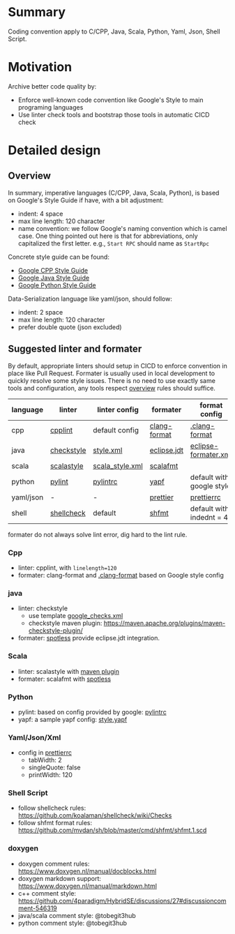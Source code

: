 # Summary

[summary]: summary

Coding convention apply to C/CPP, Java, Scala, Python, Yaml, Json, Shell Script.

# Motivation

[motivation]: motivation

Archive better code quality by:

- Enforce well-known code convention like Google's Style to main programing languages
- Use linter check tools and bootstrap those tools in automatic CICD check

# Detailed design

[detailed-design]: detailed-design

## Overview

[overview]: overview

In summary, imperative languages (C/CPP, Java, Scala, Python), is based on Google's Style Guide if have, with a bit adjustment:

- indent: 4 space
- max line length: 120 character
- name convention: we follow Google's naming convention which is camel case. One thing pointed out here is that for abbreviations, only capitalized the first letter. e.g., `Start RPC` should name as `StartRpc`

Concrete style guide can be found:

- [Google CPP Style Guide](https://google.github.io/styleguide/cppguide.html)
- [Google Java Style Guide](https://google.github.io/styleguide/javaguide.html)
- [Google Python Style Guide](https://google.github.io/styleguide/pyguide.html)

Data-Serialization language like yaml/json, should follow:

- indent: 2 space
- max line length: 120 character
- prefer double quote (json excluded)

## Suggested linter and formater

By default, appropriate linters should setup in CICD to enforce convention in place like Pull Request. Formater is usually used in local development to quickly resolve some style issues. There is no need to use exactly same tools and configuration, any tools respect [overview](#overview) rules should suffice.

| language  | linter                                               | linter config                                                                      | formater                                                           | format config                                                                  |
| --------- | ---------------------------------------------------- | ---------------------------------------------------------------------------------- | ------------------------------------------------------------------ | ------------------------------------------------------------------------------ |
| cpp       | [cpplint](https://github.com/cpplint/cpplint)        | default config                                                                     | [clang-format](https://clang.llvm.org/docs/ClangFormat.html)       | [.clang-format](https://github.com/4paradigm/HybridSE/blob/main/.clang-format) |
| java      | [checkstyle](https://checkstyle.sourceforge.io/)     | [style.xml](https://github.com/4paradigm/HybridSE/blob/main/java/style_checks.xml) | [eclipse.jdt](https://github.com/eclipse/eclipse.jdt.core) | [eclipse-formater.xml](https://github.com/4paradigm/HybridSE/blob/main/java/eclipse-formatter.xml)                                                        |
| scala | [scalastyle](http://www.scalastyle.org/) | [scala_style.xml](https://github.com/4paradigm/NativeSpark/blob/main/native-spark/scala_style.xml) | [scalafmt](https://scalameta.org/scalafmt) | |
| python    | [pylint](https://www.pylint.org/)                    | [pylintrc](https://github.com/4paradigm/HybridSE/blob/main/pylintrc)               | [yapf](https://github.com/google/yapf)                             | default with google style                                                      |
| yaml/json | -                                                    | -                                                                                  | [prettier](https://prettier.io/)                                   | [prettierrc](https://github.com/4paradigm/HybridSE/blob/main/.prettierrc.yml)  |
| shell     | [shellcheck](https://github.com/koalaman/shellcheck) | default                                                                            | [shfmt](https://github.com/mvdan/sh)                               | default with indednt = 4                                                       |

formater do not always solve lint error, dig hard to the lint rule.

### Cpp

[style-cpp]: style-cpp

- linter: cpplint, with `linelength=120`
- formater: clang-format and [.clang-format](https://github.com/4paradigm/HybridSE/blob/main/.clang-format) based on Google style config

### java

- linter: checkstyle
  - use template [google_checks.xml](https://github.com/checkstyle/checkstyle/blob/master/src/main/resources/google_checks.xml)
  - checkstyle maven plugin: <https://maven.apache.org/plugins/maven-checkstyle-plugin/>
- formater: [spotless](https://github.com/diffplug/spotless/tree/master/plugin-maven) provide eclipse.jdt integration.

### Scala

- linter: scalastyle with [maven plugin](http://www.scalastyle.org/maven.html)
- formater: scalafmt with [spotless](https://github.com/diffplug/spotless/tree/master/plugin-maven)

### Python

- pylint: based on config provided by google: [pylintrc](https://google.github.io/styleguide/pylintrc)
- yapf: a sample yapf config: [style.yapf](https://github.com/4paradigm/HybridSE/blob/main/.style.yapf)

### Yaml/Json/Xml

- config in [prettierrc](https://github.com/4paradigm/HybridSE/blob/feat/style-and-doc/.prettierrc.yml)
  - tabWidth: 2
  - singleQuote: false
  - printWidth: 120

### Shell Script

- follow shellcheck rules: <https://github.com/koalaman/shellcheck/wiki/Checks>
- follow shfmt format rules: <https://github.com/mvdan/sh/blob/master/cmd/shfmt/shfmt.1.scd>

### doxygen

- doxygen comment rules: <https://www.doxygen.nl/manual/docblocks.html>
- doxygen markdown support: <https://www.doxygen.nl/manual/markdown.html>
- c++ comment style: <https://github.com/4paradigm/HybridSE/discussions/27#discussioncomment-546319>
- java/scala comment style: @tobegit3hub
- python comment style: @tobegit3hub
